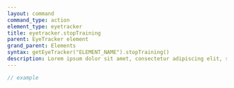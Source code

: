 ```yaml
---
layout: command
command_type: action
element_type: eyetracker
title: eyetracker.stopTraining
parent: EyeTracker element
grand_parent: Elements
syntax: getEyeTracker("ELEMENT_NAME").stopTraining()
description: Lorem ipsum dolor sit amet, consectetur adipiscing elit, sed do eiusmod tempor incididunt ut labore et dolore magna aliqua. Ut enim ad minim veniam, quis nostrud exercitation ullamco laboris nisi ut aliquip ex ea commodo consequat.
---
```


```javascript
// example
```
